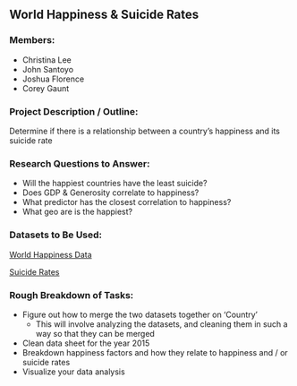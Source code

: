 ## World Happiness & Suicide Rates

### Members:
- Christina Lee
- John Santoyo
- Joshua Florence
- Corey Gaunt

### Project Description / Outline:

Determine if there is a relationship between a country’s happiness and its suicide rate

### Research Questions to Answer:

- Will the happiest countries have the least suicide?
- Does GDP & Generosity correlate to happiness?
- What predictor has the closest correlation to happiness?
- What geo are is the happiest?

### Datasets to Be Used:

[World Happiness Data](https://www.kaggle.com/unsdsn/world-happiness)

[Suicide Rates](https://www.kaggle.com/russellyates88/suicide-rates-overview-1985-to-2016)

### Rough Breakdown of Tasks:

- Figure out how to merge the two datasets together on ‘Country’
	- This will involve analyzing the datasets, and cleaning them in such a way so that they can be merged
- Clean data sheet for the year 2015
- Breakdown happiness factors and how they relate to happiness and / or suicide rates
- Visualize your data analysis
